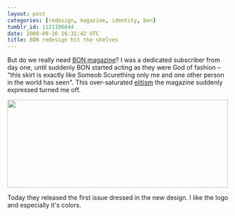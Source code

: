```yaml
---
layout: post
categories: [redesign, magazine, identity, bon]
tumblr_id: 1121196644
date: 2008-09-16 16:31:42 UTC
title: BON redesign hit the shelves
---
```


But do we really need <a href="http://www.bonmagazine.com/">BON magazine</a>? I was a dedicated subscriber from day one, until suddenly BON started acting as they were God of fashion – "this skirt is exactly like Someob Scurething only me and one other person in the world has seen". This over-saturated <a href="http://en.wikipedia.org/wiki/Elitism">elitism</a> the magazine suddenly expressed turned me off.

<img src="/attachments/2008/09/bon.png" alt="" title="bon" width="500" height="200" class="alignnone size-full wp-image-773" />

Today they released the first issue dressed in the new design. I like the logo and especially it's colors.
